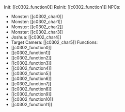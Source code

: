 Init: [[c0302_function0]]
ReInit: [[c0302_function1]]
NPCs:
- Monster: [[c0302_char0]]
- Monster: [[c0302_char1]]
- Monster: [[c0302_char2]]
- Monster: [[c0302_char3]]
- Joshua: [[c0302_char4]]
- Target Camera: [[c0302_char5]]
Functions:
- [[c0302_function0]]
- [[c0302_function1]]
- [[c0302_function2]]
- [[c0302_function3]]
- [[c0302_function4]]
- [[c0302_function5]]
- [[c0302_function6]]
- [[c0302_function7]]
- [[c0302_function8]]
- [[c0302_function9]]
- [[c0302_function10]]
- [[c0302_function11]]
